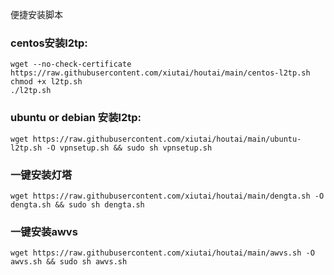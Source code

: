 便捷安装脚本

### centos安装l2tp:
```
wget --no-check-certificate https://raw.githubusercontent.com/xiutai/houtai/main/centos-l2tp.sh
chmod +x l2tp.sh
./l2tp.sh
```


### ubuntu or debian 安装l2tp:
```
wget https://raw.githubusercontent.com/xiutai/houtai/main/ubuntu-l2tp.sh -O vpnsetup.sh && sudo sh vpnsetup.sh
```

### 一键安装灯塔
```
wget https://raw.githubusercontent.com/xiutai/houtai/main/dengta.sh -O dengta.sh && sudo sh dengta.sh
```


### 一键安装awvs
```
wget https://raw.githubusercontent.com/xiutai/houtai/main/awvs.sh -O awvs.sh && sudo sh awvs.sh
```
